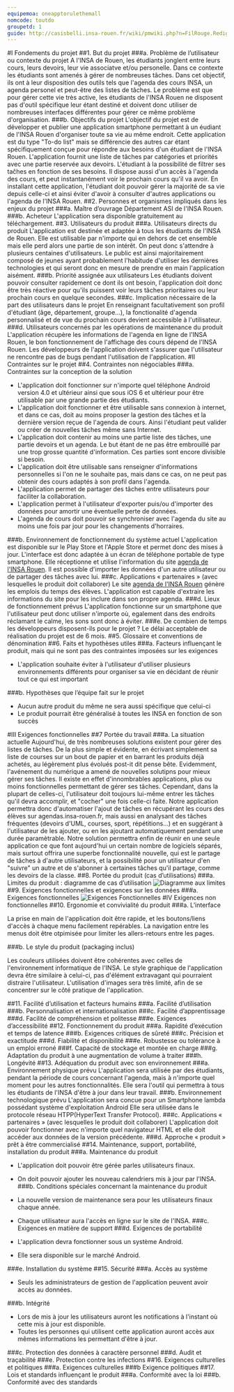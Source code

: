 ```yaml
---
equipemoa: oneapptorulethemall
nomcode: toutdo
groupetd: 1
guide: http://casisbelli.insa-rouen.fr/wiki/pmwiki.php?n=FilRouge.RedigerCdc
---
```


#I	Fondements du projet
##1. But du projet
###a. Problème de l’utilisateur ou contexte du projet 
A l'INSA de Rouen, les étudiants jonglent entre leurs cours, leurs devoirs, leur vie associatve et/ou personelle. Dans ce contexte les étudiants sont amenés à gérer de nombreuses tâches. Dans cet objectif, ils ont à leur disposition des outils tels que l'agenda des cours INSA, un agenda personel et peut-être des listes de tâches. Le problème est que pour gérer cette vie très active, les étudiants de l'INSA Rouen ne disposent pas d'outil spécifique leur étant destiné et doivent donc utiliser de nombreuses interfaces différentes pour gérer ce même problème d'organisation. 
###b. Objectifs du projet
L'objectif du projet est de développer et publier une application smartphone permettant à un éudiant de l'INSA Rouen d'organiser toute sa vie au même endroit. Cette application est du type "To-do list" mais se différencie des autres car étant spécifiquement conçue pour répondre aux besoins d'un étudiant de l'INSA Rouen. L'application fournit une liste de tâches par catégories et priorités avec une partie reservée aux devoirs. L'étudiant à la possibilité de filtrer ses taĉhes en fonction de ses besoins. Il dispose aussi d'un accès à l'agenda des cours, et peut instantanément voir le prochain cours qu'il va avoir. En installant cette application, l'étudiant doit pouvoir gérer la majorité de sa vie depuis celle-ci et ainsi éviter d'avoir à consulter d'autres applications ou l'agenda de l'INSA Rouen.
##2. Personnes et organismes impliqués dans les enjeux du projet
###a. Maître d’ouvrage
Département ASI de l'INSA Rouen.
###b. Acheteur
L'application sera disponible gratuitement au téléchargement.
##3. Utilisateurs du produit
###a.	Utilisateurs directs du produit
L'application est destinée et adaptée à tous les étudiants de l'INSA de Rouen. Elle est utilisable par n'importe qui en dehors de cet ensemble mais elle perd alors une partie de son intérêt. On peut donc s'attendre à plusieurs centaines d'utilisateurs. Le public est ainsi majoritairement composé de jeunes ayant probablement l'habitude d'utiliser les dernières technologies et qui seront donc en mesure de prendre en main l'application aisément.
###b. Priorité assignée aux utilisateurs
Les étudiants doivent pouvoir consulter rapidement ce dont ils ont besoin, l'application doit donc être très réactive pour qu'ils puissent voir leurs tâches prioritaires ou leur prochain cours en quelque secondes.
###c. Implication nécessaire de la part des utilisateurs dans le projet
En renseignant facultativement son profil d'étudiant (âge, département, groupe...), la fonctionalité d'agenda personnalisé et de vue du prochain cours devient accessible à l'utilisateur.
###d. Utilisateurs concernés par les opérations de maintenance du produit
L'application récupère les informations de l'agenda en ligne de l'INSA Rouen, le bon fonctionnement de l'affichage des cours dépend de l'INSA Rouen. Les développeurs de l'application doivent s'assurer que l'utilisateur ne rencontre pas de bugs pendant l'utilisation de l'application.
#II	Contraintes sur le projet 
##4. Contraintes non négociables
###a. Contraintes sur la conception de la solution

* L'application doit fonctionner sur n'importe quel téléphone Android version 4.0 et ultérieur ainsi que sous iOS 6 et ultérieur pour être utilisable par une grande partie des étudiants.
* L'application doit fonctionner et être utilisable sans connexion à internet, et dans ce cas, doit au moins proposer la gestion des tâches et la dernière version reçue de l'agenda de cours. Ainsi l'étudiant peut valider ou créer de nouvelles tâches même sans Internet.
* L'application doit contenir au moins une partie liste des tâches, une partie devoirs et un agenda. Le but étant de ne pas être embrouillé par une trop grosse quantité d'information. Ces parties sont encore divisible si besoin.
* L'application doit être utilisable sans renseigner d'informations personnelles si l'on ne le souhaite pas, mais dans ce cas, on ne peut pas obtenir des cours adaptés à son profil dans l'agenda.
* L'application permet de partager des tâches entre utilisateurs pour faciliter la collaboration.
* L'application permet à l'utilisateur d'exporter puis/ou d'importer des données pour amortir une éventuelle perte de données.
* L'agenda de cours doit pouvoir se synchroniser avec l'agenda du site au moins une fois par jour pour les changements d'horraires.

###b. Environnement de fonctionnement du système actuel
L'application est disponible sur le Play Store et l'Apple Store et permet donc des mises à jour. L'interface est donc adaptée à un écran de téléphone portable de type smartphone. Elle réceptionne et utilise l'information du site [agenda de l'INSA Rouen](agenda.insa-rouen.fr). Il est possible d'importer les données d'un autre utilisateur ou de partager des tâches avec lui.
###c. Applications « partenaires » (avec lesquelles le produit doit collaborer)
Le site [agenda de l'INSA Rouen](agenda.insa-rouen.fr) génère les emplois du temps des élèves. L'application est capable d'extraire les informations du site pour les inclure dans son propre agenda.
###d. Lieux de fonctionnement prévus
L'application fonctionne sur un smartphone que l'utilisateur peut donc utiliser n'importe où, egalement dans des endroits réclamant le calme, les sons sont donc à éviter.
###e. De combien de temps les développeurs disposent-ils pour le projet ?
Le délai acceptable de réalisation du projet est de 6 mois.
##5. Glossaire et conventions de dénomination
##6. Faits et hypothèses utiles
###a. Facteurs influençant le produit, mais qui ne sont pas des contraintes imposées sur les exigences

* L'application souhaite éviter à l'utilisateur d'utiliser plusieurs environnements différents pour organiser sa vie en décidant de réunir tout ce qui est important

###b. Hypothèses que l’équipe fait sur le projet 

* Aucun autre produit du même ne sera aussi spécifique que celui-ci
* Le produit pourrait être généralisé à toutes les INSA en fonction de son succès

#III	Exigences fonctionnelles
##7 Portée du travail
###a. La situation actuelle
 Aujourd'hui, de très nombreuses solutions existent pour gérer des listes de tâches. De la plus simple et évidente, en écrivant simplement sa liste de courses sur un bout de papier et en barrant les produits déjà achetés, au légèrement plus évolués post-it dit pense bête. 
 Evidemment, l'avénement du numérique a amené de nouvelles solutipns pour mieux gérer ses tâches. Il existe en effet d'innombrables applications, plus ou moins fonctionnelles permettant de gérer ses tâches. Cependant, dans la plupart de celles-ci, l'utilisateur doit toujours lui-même entrer les tâches qu'il devra accomplir, et "cocher" une fois celle-ci faite. 
 Notre application permettra donc d'automatiser l'ajout de tâches en récupérant les cours des élèves sur agendas.insa-rouen.fr, mais aussi en analysant des tâches fréquentes (devoirs d'UML, courses, sport, répétitions...) et en suggérant à l'utilisateur de les ajouter,
ou en les ajoutant automatiquement pendant une durée paramètrable. 
 Notre solution permettra enfin de réunir en une seule application ce que font aujourd'hui un certain nombre de logiciels séparés, mais surtout offrira une superbe fonctionnalité nouvelle, qui est le partage de tâches à d'autre utilisateurs, et la possibilité pour un utilisateur d'en "suivre" un autre et de s'abonner à certaines tâches qu'il partage, comme les devoirs de la classe.
##8. Portée du produit (cas d’utilisations)
###a. Limites du produit : diagramme de cas d’utilisation
![Diagramme aux limites](./dgm_aux_limites.png)
##9. Exigences fonctionnelles et exigences sur les données
###a. Exigences fonctionnelles
![Exigences Fonctionnelles](./Exig_Fonct.png)
#IV	Exigences non fonctionnelles
##10. Ergonomie et convivialité du produit
###a. L’interface

La prise en main de l'application doit être rapide, et les boutons/liens d'accès à chaque menu facilement repérables.
La navigation entre les menus doit être otpimisée pour limiter les allers-retours entre les pages.


###b. Le style du produit (packaging inclus)

Les couleurs utilisées doivent être cohérentes avec celles de l'environnement informatique de l'INSA.
Le style graphique de l'application devra être similaire à celui-ci, pas d'élément extravagant qui pourraient distraire l'utilisateur. L'utilisation d'images sera très limité, afin de se concentrer sur le côté pratique de l'application.

##11. Facilité d’utilisation et facteurs humains 
###a. Facilité d’utilisation
###b. Personnalisation et internationalisation
###c. Facilité d’apprentissage
###d. Facilité de compréhension et politesse
###e. Exigences d’accessibilité
##12. Fonctionnement du produit
###a. Rapidité d’exécution et temps de latence
###b. Exigences critiques de sûreté
###c. Précision et exactitude
###d. Fiabilité et disponibilité
###e. Robustesse ou tolérance à un emploi erroné
###f. Capacité de stockage et montée en charge
###g. Adaptation du produit à une augmentation de volume à traiter
###h. Longévité
##13. Adéquation du produit avec son environnement
###a. Environnement physique prévu
 L'application sera utilisée par des étudiants, pendant la période de cours concernant l'agenda, mais à n'importe quel moment pour les autres fonctionnalités. Elle sera l'outil qui permettra à tous les étudiants de l'INSA d'être à jour dans leur travail.
###b. Environnement technologique prévu
L'application sera concue pour un Smartphone lambda possédant système d'exploitation Android  Elle sera utilisée dans le protocole réseau HTPP(HyperText Transfer Protocol). 
###c. Applications « partenaires » (avec lesquelles le produit doit collaborer) 
L'application doit pouvoir fonctionner avec n'importe quel navigateur HTML et elle doit accéder aux données de la version précédente.
###d. Approche « produit » prêt à être commercialisé
##14. Maintenance, support, portabilité, installation du produit
###a. Maintenance du produit 
  * L'application doit pouvoir être gérée parles utilisateurs finaux.
  * On doit pouvoir ajouter les nouveau calendriers mis à jour par l'INSA.
###b. Conditions spéciales concernant la maintenance du produit
  * La nouvelle version de maintenance sera pour les utilisateurs finaux chaque année.
  * Chaque utilisateur aura l'accès en ligne sur le site de l'INSA.
###c. Exigences en matière de support
###d. Exigences de portabilité

  * L'application devra fonctionner sous un système Android.
  * Elle sera disponible sur le marché Android.
  
###e. Installation du système
##15. Sécurité
###a. Accès au système

  * Seuls les administrateurs de gestion de l'application peuvent avoir accès au données.
  
###b. Intégrité

  * Lors de mis à jour les utilisateurs auront les notifications à l'instant où cette mis à jour est disponible.
  * Toutes les personnes qui utilisent cette application auront accès aux mêmes informations les permettant d'être à jour.
  
###c. Protection des données à caractère personnel
###d. Audit et traçabilité
###e. Protection contre les infections
##16. Exigences culturelles et politiques 
###a. Exigences culturelles
###b Exigence politiques
##17. Lois et standards influençant le produit
###a. Conformité avec la loi
###b. Conformité avec des standards
